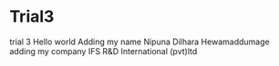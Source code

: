 # Trial3
trial 3
Hello world
Adding my name
Nipuna Dilhara Hewamaddumage
adding my company
IFS R&D International (pvt)ltd
